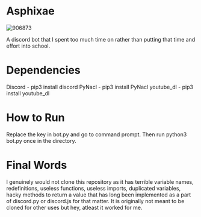 # Asphixae
![906873](https://user-images.githubusercontent.com/58087709/102176189-c4cf6300-3e55-11eb-9331-1c0895b9a736.jpg)


A discord bot that I spent too much time on rather than putting that time and effort into school.


# Dependencies

Discord - pip3 install discord
PyNacl - pip3 install PyNacl
youtube_dl - pip3 install youtube_dl


# How to Run

Replace the key in bot.py and go to command prompt. Then run python3 bot.py once in the directory.

# Final Words

I genuinely would not clone this repository as it has terrible variable names, redefinitions, useless functions, useless imports, duplicated variables, hacky methods to return a value that has long been implemented as a part of discord.py or discord.js for that matter. It is originally not meant to be cloned for other uses but hey, atleast it worked for me.
